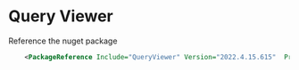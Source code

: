 # Query Viewer

Reference the nuget package 

```xml
    <PackageReference Include="QueryViewer" Version="2022.4.15.615"  PrivateAssets="all" OutputItemType="Analyzer" ReferenceOutputAssembly="false" />
```


